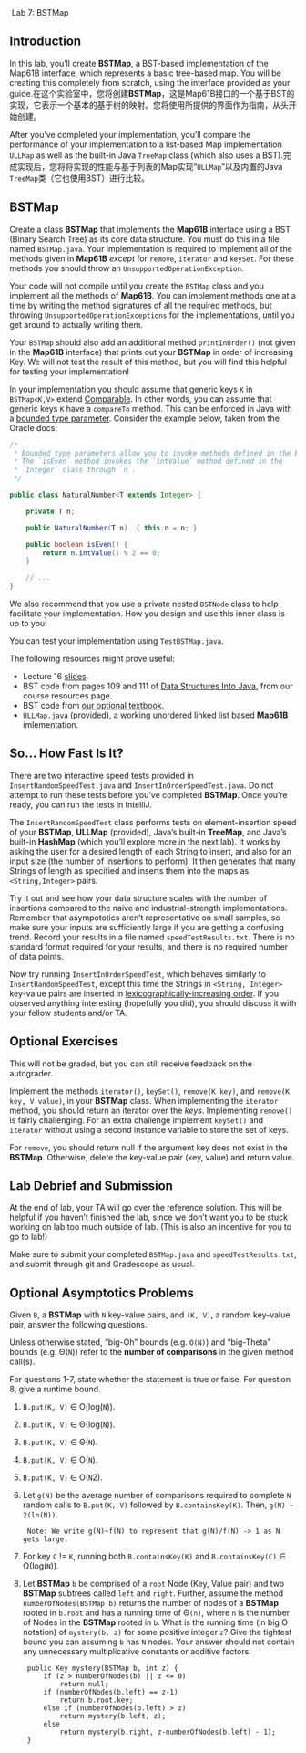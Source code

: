 ​																							

​																					Lab 7: BSTMap

## Introduction

In this lab, you’ll create **BSTMap**, a BST-based implementation of the Map61B interface, which represents a basic tree-based map. You will be creating this completely from scratch, using the interface provided as your guide.在这个实验室中，您将创建**BSTMap**，这是Map61B接口的一个基于BST的实现，它表示一个基本的基于树的映射。您将使用所提供的界面作为指南，从头开始创建。

After you’ve completed your implementation, you’ll compare the performance of your implementation to a list-based Map implementation `ULLMap` as well as the built-in Java `TreeMap` class (which also uses a BST).完成实现后，您将将实现的性能与基于列表的Map实现“`ULLMap`”以及内置的Java `TreeMap`类（它也使用BST）进行比较。

## BSTMap

Create a class **BSTMap** that implements the **Map61B** interface using a BST (Binary Search Tree) as its core data structure. You must do this in a file named `BSTMap.java`. Your implementation is required to implement all of the methods given in **Map61B** *except* for `remove`, `iterator` and `keySet`. For these methods you should throw an `UnsupportedOperationException`.

Your code will not compile until you create the `BSTMap` class and you implement all the methods of **Map61B**. You can implement methods one at a time by writing the method signatures of all the required methods, but throwing `UnsupportedOperationExceptions` for the implementations, until you get around to actually writing them.

Your `BSTMap` should also add an additional method `printInOrder()` (not given in the **Map61B** interface) that prints out your **BSTMap** in order of increasing Key. We will not test the result of this method, but you will find this helpful for testing your implementation!

In your implementation you should assume that generic keys `K` in `BSTMap<K,V>` extend [Comparable](https://docs.oracle.com/en/java/javase/11/docs/api/java.base/java/lang/Comparable.html). In other words, you can assume that generic keys `K` have a `compareTo` method. This can be enforced in Java with a [bounded type parameter](https://docs.oracle.com/javase/tutorial/java/generics/bounded.html). Consider the example below, taken from the Oracle docs:

```java
/*
 * Bounded type parameters allow you to invoke methods defined in the bounds:
 * The `isEven` method invokes the `intValue` method defined in the 
 * `Integer` class through `n`.
 */

public class NaturalNumber<T extends Integer> {

	private T n;

	public NaturalNumber(T n)  { this.n = n; }

	public boolean isEven() {
		return n.intValue() % 2 == 0;
	}

	// ...
}
```

We also recommend that you use a private nested `BSTNode` class to help facilitate your implementation. How you design and use this inner class is up to you!

You can test your implementation using `TestBSTMap.java`.

The following resources might prove useful:

- Lecture 16 [slides](https://docs.google.com/presentation/d/1Bl-PTBfa5sp1vM1l0OSMpK_0JFQ-MT6je4O26-9ffpg/edit#slide=id.g50738e5fde_0_0).
- BST code from pages 109 and 111 of [Data Structures Into Java](http://www-inst.eecs.berkeley.edu/~cs61b/fa14/book2/data-structures.pdf), from our course resources page.
- BST code from [our optional textbook](https://algs4.cs.princeton.edu/32bst/BST.java.html).
- `ULLMap.java` (provided), a working unordered linked list based **Map61B** imlementation.

## So… How Fast Is It?

There are two interactive speed tests provided in `InsertRandomSpeedTest.java` and `InsertInOrderSpeedTest.java`. Do not attempt to run these tests before you’ve completed **BSTMap**. Once you’re ready, you can run the tests in IntelliJ.

The `InsertRandomSpeedTest` class performs tests on element-insertion speed of your **BSTMap**, **ULLMap** (provided), Java’s built-in **TreeMap**, and Java’s built-in **HashMap** (which you’ll explore more in the next lab). It works by asking the user for a desired length of each String to insert, and also for an input size (the number of insertions to perform). It then generates that many Strings of length as specified and inserts them into the maps as `<String,Integer>` pairs.

Try it out and see how your data structure scales with the number of insertions compared to the naive and industrial-strength implementations. Remember that asympototics aren’t representative on small samples, so make sure your inputs are sufficiently large if you are getting a confusing trend. Record your results in a file named `speedTestResults.txt`. There is no standard format required for your results, and there is no required number of data points.

Now try running `InsertInOrderSpeedTest`, which behaves similarly to `InsertRandomSpeedTest`, except this time the Strings in `<String, Integer>` key-value pairs are inserted in [lexicographically-increasing order](http://en.wikipedia.org/wiki/Lexicographical_order). If you observed anything interesting (hopefully you did), you should discuss it with your fellow students and/or TA.

## Optional Exercises

This will not be graded, but you can still receive feedback on the autograder.

Implement the methods `iterator()`, `keySet()`, `remove(K key)`, and `remove(K key, V value)`, in your **BSTMap** class. When implementing the `iterator` method, you should return an iterator over the *keys*. Implementing `remove()` is fairly challenging. For an extra challenge implement `keySet()` and `iterator` without using a second instance variable to store the set of keys.

For `remove`, you should return null if the argument key does not exist in the **BSTMap**. Otherwise, delete the key-value pair (key, value) and return value.

## Lab Debrief and Submission

At the end of lab, your TA will go over the reference solution. This will be helpful if you haven’t finished the lab, since we don’t want you to be stuck working on lab too much outside of lab. (This is also an incentive for you to go to lab!)

Make sure to submit your completed `BSTMap.java` and `speedTestResults.txt`, and submit through git and Gradescope as usual.

## Optional Asymptotics Problems

Given `B`, a **BSTMap** with `N` key-value pairs, and `(K, V)`, a random key-value pair, answer the following questions.

Unless otherwise stated, “big-Oh” bounds (e.g. `O(N)`) and “big-Theta” bounds (e.g. Θ(`N`)) refer to the **number of comparisons** in the given method call(s).

For questions 1-7, state whether the statement is true or false. For question 8, give a runtime bound.

1. `B.put(K, V)` ∈ O(log(`N`)).

2. `B.put(K, V)` ∈ Θ(log(`N`)).

3. `B.put(K, V)` ∈ Θ(`N`).

4. `B.put(K, V)` ∈ O(`N`).

5. `B.put(K, V)` ∈ O(`N`2).

6. Let `g(N)` be the average number of comparisons required to complete `N` random calls to `B.put(K, V)` followed by `B.containsKey(K)`. Then, `g(N) ~ 2(ln(N))`.

   ```
    Note: We write g(N)~f(N) to represent that g(N)/f(N) -> 1 as N gets large.
   ```

7. For key `C` != `K`, running both `B.containsKey(K)` and `B.containsKey(C)` ∈ Ω(log(`N`)).

8. Let **BSTMap** `b` be comprised of a `root` Node (Key, Value pair) and two **BSTMap** subtrees called `left` and `right`. Further, assume the method `numberOfNodes(BSTMap b)` returns the number of nodes of a **BSTMap** rooted in `b.root` and has a running time of Θ`(n)`, where `n` is the number of Nodes in the **BSTMap** rooted in `b`. What is the running time (in big O notation) of `mystery(b, z)` for some positive integer `z`? Give the tightest bound you can assuming `b` has `N` nodes. Your answer should not contain any unnecessary multiplicative constants or additive factors.

   ```
    public Key mystery(BSTMap b, int z) {
        if (z > numberOfNodes(b) || z <= 0)
            return null;
        if (numberOfNodes(b.left) == z-1)
            return b.root.key;
        else if (numberOfNodes(b.left) > z)
            return mystery(b.left, z);
        else
            return mystery(b.right, z-numberOfNodes(b.left) - 1);
    }
   ```